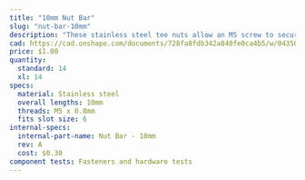 ```yaml
---
title: "10mm Nut Bar"
slug: "nut-bar-10mm"
description: "These stainless steel tee nuts allow an M5 screw to securely hold components to extrusions."
cad: https://cad.onshape.com/documents/728fa8fdb342a040fe0ca4b5/w/0435033a7c78b02e71d0f721/e/365a491364db5649e674aa33?configuration=List_iC4WP71dhggBbB%3D_10mm&renderMode=0&uiState=6255074c50f84e1a8d3b8204
price: $1.00
quantity:
  standard: 14
  xl: 14
specs:
  material: Stainless steel
  overall lengths: 10mm
  threads: M5 x 0.8mm
  fits slot size: 6
internal-specs:
  internal-part-name: Nut Bar - 10mm
  rev: A
  cost: $0.30
component tests: Fasteners and hardware tests
---
```

